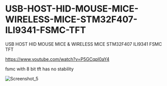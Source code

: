 # USB-HOST-HID-MOUSE-MICE-WIRELESS-MICE-STM32F407-ILI9341-FSMC-TFT
USB HOST HID MOUSE MICE &amp; WIRELESS MICE STM32F407 ILI9341 FSMC TFT

https://www.youtube.com/watch?v=P5GCqpl0aY4

fsmc with 8 bit tft has no stability

![Screenshot_5](https://github.com/offpic/USB-HOST-HID-MOUSE-MICE-WIRELESS-MICE-STM32F407-ILI9341-FSMC-TFT/assets/31142397/b7026d5a-60c8-4fd7-8306-71ff552c0077)
